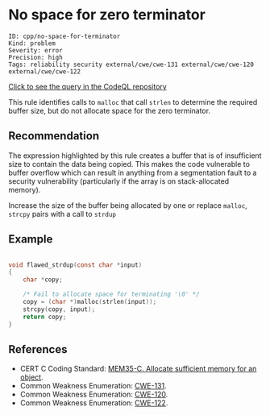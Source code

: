 # No space for zero terminator

```
ID: cpp/no-space-for-terminator
Kind: problem
Severity: error
Precision: high
Tags: reliability security external/cwe/cwe-131 external/cwe/cwe-120 external/cwe/cwe-122

```
[Click to see the query in the CodeQL repository](https://github.com/github/codeql/tree/main/cpp/ql/src/Security/CWE/CWE-131/NoSpaceForZeroTerminator.ql)

This rule identifies calls to `malloc` that call `strlen` to determine the required buffer size, but do not allocate space for the zero terminator.


## Recommendation
The expression highlighted by this rule creates a buffer that is of insufficient size to contain the data being copied. This makes the code vulnerable to buffer overflow which can result in anything from a segmentation fault to a security vulnerability (particularly if the array is on stack-allocated memory).

Increase the size of the buffer being allocated by one or replace `malloc`, `strcpy` pairs with a call to `strdup`


## Example

```c

void flawed_strdup(const char *input)
{
	char *copy;

	/* Fail to allocate space for terminating '\0' */
	copy = (char *)malloc(strlen(input));
	strcpy(copy, input);
	return copy;
}


```

## References
* CERT C Coding Standard: [MEM35-C. Allocate sufficient memory for an object](https://www.securecoding.cert.org/confluence/display/c/MEM35-C.+Allocate+sufficient+memory+for+an+object).
* Common Weakness Enumeration: [CWE-131](https://cwe.mitre.org/data/definitions/131.html).
* Common Weakness Enumeration: [CWE-120](https://cwe.mitre.org/data/definitions/120.html).
* Common Weakness Enumeration: [CWE-122](https://cwe.mitre.org/data/definitions/122.html).